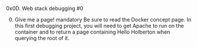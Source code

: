 0x0D. Web stack debugging #0

0. Give me a page! mandatory
Be sure to read the Docker concept page.
In this first debugging project, you will need to get Apache to run on the container and to return a page containing Hello Holberton when querying the root of it.